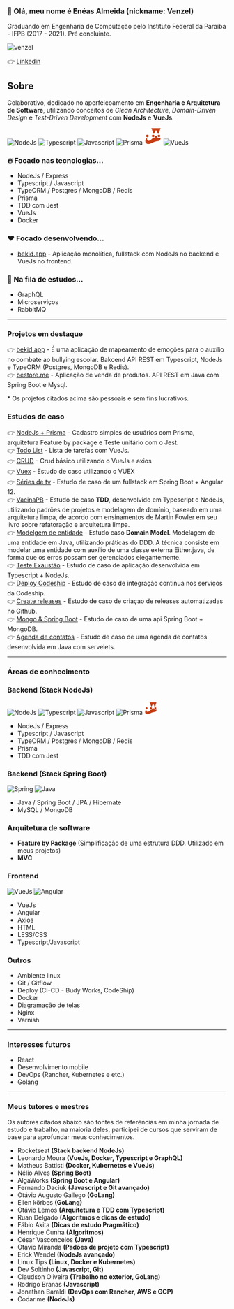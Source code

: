 ### 👋 Olá, meu nome é Enéas Almeida (nickname: Venzel)

Graduando em Engenharia de Computação pelo Instituto Federal da Paraíba - IFPB (2017 - 2021). Pré concluinte.

<p align="left"><img src="https://komarev.com/ghpvc/?username=venzel&label=Profile%20views&color=0e75b6&style=flat" alt="venzel" /></p>👉 <a href="https://www.linkedin.com/in/venzel/">Linkedin</a>

## Sobre

Colaborativo, dedicado no aperfeiçoamento em <b>Engenharia e Arquitetura de Software</b>, utilizando conceitos de _Clean Architecture_, _Domain-Driven Design_ e _Test-Driven Development_ com **NodeJs** e **VueJs**.

<p align="left">
  <img src="https://cdn.worldvectorlogo.com/logos/nodejs-2.svg" alt="NodeJs" title="NodeJs" height="45" /> 
  <img src="https://cdn.worldvectorlogo.com/logos/typescript.svg" alt="Typescript" title="Typescript" width="40" height="40" /> 
  <img src="https://cdn.worldvectorlogo.com/logos/logo-javascript.svg" alt="Javascript" title="Javascript" width="40" height="40" /> 
  <img src="https://cdn.worldvectorlogo.com/logos/prisma-4.svg" alt="Prisma" title="Prisma" width="40" height="40" /> 
  <img src="./images/jest.svg" alt="Jest" title="Jest" width="40" height="40" />  
  <img src="https://cdn.worldvectorlogo.com/logos/vue-9.svg" alt="VueJs" title="VueJs" width="40" height="40" /> 
</p>

### 🔥 Focado nas tecnologias...

-   NodeJs / Express
-   Typescript / Javascript
-   TypeORM / Postgres / MongoDB / Redis
-   Prisma
-   TDD com Jest
-   VueJs
-   Docker

### ❤️ Focado desenvolvendo...

-   <a href="https://github.com/venzel/bekid-backend">bekid.app</a> - Aplicação monolítica, fullstack com NodeJs no backend e VueJs no frontend.<br />

### 📜 Na fila de estudos...

-   GraphQL
-   Microserviços
-   RabbitMQ

<hr>

### Projetos em destaque

👉 <a href="https://github.com/venzel/bekid-backend">bekid.app</a> - É uma aplicação de mapeamento de emoções para o auxílio no combate ao bullying escolar. Bakcend API REST em Typescript, NodeJs e TypeORM (Postgres, MongoDB e Redis).<br />
👉 <a href="https://github.com/venzel/bestore">bestore.me</a> - Aplicação de venda de produtos. API REST em Java com Spring Boot e Mysql. <br />

\* Os projetos citados acima são pessoais e sem fins lucrativos.

### Estudos de caso

👉 <a href="https://github.com/venzel/nodejs-prisma">NodeJs + Prisma</a> - Cadastro simples de usuários com Prisma, arquitetura Feature by package e Teste unitário com o Jest.<br />
👉 <a href="https://github.com/venzel/todo-vue">Todo List</a> - Lista de tarefas com VueJs.<br />
👉 <a href="https://github.com/venzel/crud-axios-vue">CRUD</a> - Crud básico utilizando o VueJs e axios<br />
👉 <a href="https://github.com/venzel/vuex">Vuex</a> - Estudo de caso utilizando o VUEX<br />
👉 <a href="https://github.com/venzel/series-tv-backend">Séries de tv</a> - Estudo de caso de um fullstack em Spring Boot + Angular 12.<br />
👉 <a href="https://github.com/venzel/vacina_pb">VacinaPB</a> - Estudo de caso **TDD**, desenvolvido em Typescript e NodeJs, utilizando padrões de projetos e modelagem de domínio, baseado em uma arquitetura limpa, de acordo com ensinamentos de Martin Fowler em seu livro sobre refatoração e arquitetura limpa.<br />
👉 <a href="https://github.com/venzel/modelagem_entidade">Modelgem de entidade</a> - Estudo caso **Domain Model**. Modelagem de uma entidade em Java, utilizando práticas do DDD. A técnica consiste em modelar uma entidade com auxílio de uma classe externa Either.java, de forma que os erros possam ser gerenciados elegantemente.<br />
👉 <a href="https://github.com/venzel/teste_exaustao">Teste Exaustão</a> - Estudo de caso de aplicação desenvolvida em Typescript + NodeJs.<br />
👉 <a href="https://github.com/venzel/deploy_codeship">Deploy Codeship</a> - Estudo de caso de integração continua nos serviços da Codeship.<br />
👉 <a href="https://github.com/venzel/create_releases">Create releases</a> - Estudo de caso de criaçao de releases automatizadas no Github.<br />
👉 <a href="https://github.com/venzel/mongo_spring">Mongo & Spring Boot</a> - Estudo de caso de uma api Spring Boot + MongoDB.<br />
👉 <a href="https://github.com/venzel/agenda_contatos">Agenda de contatos</a> - Estudo de caso de uma agenda de contatos desenvolvida em Java com servelets.<br />

<hr>

### Áreas de conhecimento

### Backend (Stack NodeJs)

<p align="left">
  <img src="https://cdn.worldvectorlogo.com/logos/nodejs-icon.svg" alt="NodeJs" title="NodeJs" width="30" height="30" />
  <img src="https://cdn.worldvectorlogo.com/logos/typescript.svg" alt="Typescript" title="Typescript" width="30" height="30" />
  <img src="https://cdn.worldvectorlogo.com/logos/logo-javascript.svg" alt="Javascript" title="Javascript" width="30" height="30" />
  <img src="https://cdn.worldvectorlogo.com/logos/prisma-4.svg" alt="Prisma" title="Prisma" width="30" height="30" />
  <img src="./images/jest.svg" alt="Jest" title="Jest" width="30" height="30" />
</p>

-   NodeJs / Express
-   Typescript / Javascript
-   TypeORM / Postgres / MongoDB / Redis
-   Prisma
-   TDD com Jest

### Backend (Stack Spring Boot)

<p align="left">
  <img src="https://cdn.worldvectorlogo.com/logos/spring-3.svg" alt="Spring" title="Spring" width="35" height="35" />
  <img src="https://cdn.worldvectorlogo.com/logos/java-duke.svg" alt="Java" title="Java" width="35" height="35" /> 
</p>

-   Java / Spring Boot / JPA / Hibernate
-   MySQL / MongoDB

### Arquitetura de software

-   **Feature by Package** (Simplificação de uma estrutura DDD. Utilizado em meus projetos)
-   **MVC**

### Frontend

<span><img src="https://cdn.worldvectorlogo.com/logos/vue-9.svg" alt="VueJs" title="VueJS" width="35" height="35" /></span>
<span><img src="https://cdn.worldvectorlogo.com/logos/angular-icon-1.svg" alt="Angular" title="Angular" width="35" height="35" /></span>

-   VueJs
-   Angular
-   Axios
-   HTML
-   LESS/CSS
-   Typescript/Javascript

### Outros

-   Ambiente linux
-   Git / Gitflow
-   Deploy (CI-CD - Budy Works, CodeShip)
-   Docker
-   Diagramação de telas
-   Nginx
-   Varnish

<hr>

### Interesses futuros

-   React
-   Desenvolvimento mobile
-   DevOps (Rancher, Kubernetes e etc.)
-   Golang

<hr>

### Meus tutores e mestres

Os autores citados abaixo são fontes de referências em minha jornada de estudo e trabalho, na maioria deles, participei de cursos que serviram de base para aprofundar meus conhecimentos.

-   Rocketseat **(Stack backend NodeJs)**
-   Leonardo Moura **(VueJs, Docker, Typescript e GraphQL)**
-   Matheus Battisti **(Docker, Kubernetes e VueJs)**
-   Nélio Alves **(Spring Boot)**
-   AlgaWorks **(Spring Boot e Angular)**
-   Fernando Daciuk **(Javascript e Git avançado)**
-   Otávio Augusto Gallego **(GoLang)**
-   Ellen körbes **(GoLang)**
-   Otávio Lemos **(Arquitetura e TDD com Typescript)**
-   Ruan Delgado **(Algoritmos e dicas de estudo)**
-   Fábio Akita **(Dicas de estudo Pragmático)**
-   Henrique Cunha **(Algoritmos)**
-   César Vasconcelos **(Java)**
-   Otávio Miranda **(Padões de projeto com Typescript)**
-   Erick Wendel **(NodeJs avançado)**
-   Linux Tips **(Linux, Docker e Kubernetes)**
-   Dev Soltinho **(Javascript, Git)**
-   Claudson Oliveira **(Trabalho no exterior, GoLang)**
-   Rodrigo Branas **(Javascript)**
-   Jonathan Baraldi **(DevOps com Rancher, AWS e GCP)**
-   Codar.me **(NodeJs)**
